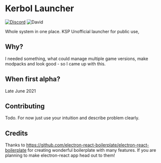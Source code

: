 # Kerbol Launcher
[![Discord](https://img.shields.io/discord/838044302419689482?style=for-the-badge)](https://discord.gg/bCaTbeKEtS)
![David](https://img.shields.io/david/Londek/kerbol-launcher?style=for-the-badge)

Whole system in one place.
KSP Unofficial launcher for public use,

## Why?
I needed something, what could manage multiple game versions, make modpacks and look good - so I came up with this.

## When first alpha?
Late June 2021

## Contributing
Todo. For now just use your intuition and describe problem clearly.

## Credits
Thanks to https://github.com/electron-react-boilerplate/electron-react-boilerplate for creating wonderful boilerplate with many features.
If you are planning to make electron-react app head out to them!
